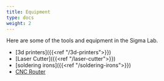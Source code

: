 ```yaml
---
title: Equipment
type: docs
weight: 2
---
```


Here are some of the tools and equipment in the Sigma Lab.

- [3d printers]({{<ref "/3d-printers">}})
- [Laser Cutter]({{<ref "/laser-cutter">}})
- [soldering irons]({{<ref "/soldering-irons">}})
- [CNC Router]()